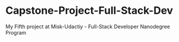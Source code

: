 # Capstone-Project-Full-Stack-Dev
My Fifth project at Misk-Udactiy - Full-Stack Developer Nanodegree Program
